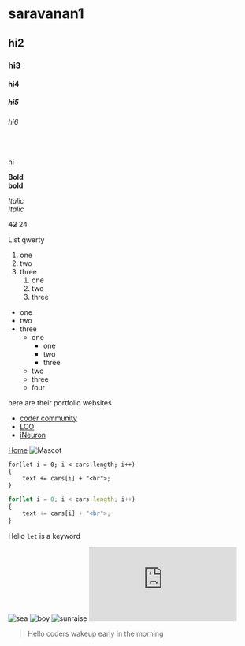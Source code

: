 # saravanan1
## hi2
### hi3 
#### hi4
##### hi5
###### hi6
<br>
 
hi

**Bold** <br>
__bold__
<br>

*Italic*<br>
_Italic_

~~42~~ 24

List qwerty
1. one
2. two
3. three
    1. one
    1. two
    5. three

- one
- two 
- three
    - one
        - one
        - two 
        - three
    - two 
    - three
    - four


here are their portfolio websites

- [coder community](web.codercommunity.io)
- [LCO](web.learncodeonline.in)
- [iNeuron](https://ineuron.ai)


[Home](https://google.com "google")
![Mascot](../../GoldTypographyS.png)


```
for(let i = 0; i < cars.length; i++)
{
    text += cars[i] + "<br">; 
}
```

```javaScript
for(let i = 0; i < cars.length; i++)
{
    text += cars[i] + "<br">; 
}
```

Hello  `let` is a keyword

<!-- ![sea](../../complete%20responsive/project2%20-%20Vacation-portal/images/card3.jpg) -->

![sea](https://www.pexels.com/photo/bird-s-eye-view-of-sea-water-1456291/)
![boy](../boy.png)
![sunraise](https://www.pexels.com/photo/scenic-view-of-mountains-during-dawn-1266810/)
![s](https://pngtree.com/freepng/golden-3d-s-letter-png-transparent-design_5871909.html)

> Hello coders wakeup early in the morning
